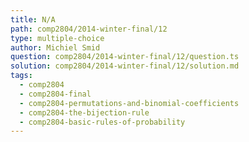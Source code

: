 ```yaml
---
title: N/A
path: comp2804/2014-winter-final/12
type: multiple-choice
author: Michiel Smid
question: comp2804/2014-winter-final/12/question.ts
solution: comp2804/2014-winter-final/12/solution.md
tags:
  - comp2804
  - comp2804-final
  - comp2804-permutations-and-binomial-coefficients
  - comp2804-the-bijection-rule
  - comp2804-basic-rules-of-probability
---
```

